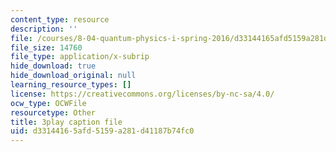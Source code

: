 ```yaml
---
content_type: resource
description: ''
file: /courses/8-04-quantum-physics-i-spring-2016/d33144165afd5159a281d41187b74fc0_qP6y2edM6Ms.vtt
file_size: 14760
file_type: application/x-subrip
hide_download: true
hide_download_original: null
learning_resource_types: []
license: https://creativecommons.org/licenses/by-nc-sa/4.0/
ocw_type: OCWFile
resourcetype: Other
title: 3play caption file
uid: d3314416-5afd-5159-a281-d41187b74fc0
---
```


